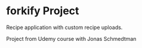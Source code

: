 # forkify Project

Recipe application with custom recipe uploads.

Project from Udemy course with Jonas Schmedtman
